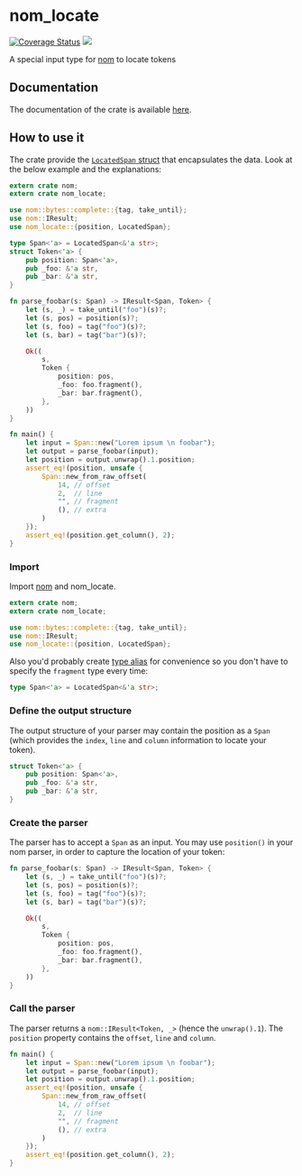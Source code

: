 # nom_locate

[![Coverage Status](https://coveralls.io/repos/github/fflorent/nom_locate/badge.svg?branch=master)](https://coveralls.io/github/fflorent/nom_locate?branch=master)
[![](https://img.shields.io/crates/v/nom_locate.svg)](https://crates.io/crates/nom_locate)

A special input type for [nom](https://github.com/geal/nom) to locate tokens

## Documentation

The documentation of the crate is available [here](https://docs.rs/nom_locate/).

## How to use it
The crate provide the [`LocatedSpan` struct](https://docs.rs/nom_locate/latest/nom_locate/struct.LocatedSpan.html) that encapsulates the data. Look at the below example and the explanations:

````rust
extern crate nom;
extern crate nom_locate;

use nom::bytes::complete::{tag, take_until};
use nom::IResult;
use nom_locate::{position, LocatedSpan};

type Span<'a> = LocatedSpan<&'a str>;
struct Token<'a> {
    pub position: Span<'a>,
    pub _foo: &'a str,
    pub _bar: &'a str,
}

fn parse_foobar(s: Span) -> IResult<Span, Token> {
    let (s, _) = take_until("foo")(s)?;
    let (s, pos) = position(s)?;
    let (s, foo) = tag("foo")(s)?;
    let (s, bar) = tag("bar")(s)?;

    Ok((
        s,
        Token {
            position: pos,
            _foo: foo.fragment(),
            _bar: bar.fragment(),
        },
    ))
}

fn main() {
    let input = Span::new("Lorem ipsum \n foobar");
    let output = parse_foobar(input);
    let position = output.unwrap().1.position;
    assert_eq!(position, unsafe {
        Span::new_from_raw_offset(
            14, // offset
            2,  // line
            "", // fragment
            (), // extra
        )
    });
    assert_eq!(position.get_column(), 2);
}
````

### Import

Import [nom](https://github.com/geal/nom) and nom_locate.

````rust
extern crate nom;
extern crate nom_locate;

use nom::bytes::complete::{tag, take_until};
use nom::IResult;
use nom_locate::{position, LocatedSpan};
````

Also you'd probably create [type alias](https://doc.rust-lang.org/book/type-aliases.html) for convenience so you don't have to specify the `fragment` type every time:

````rust
type Span<'a> = LocatedSpan<&'a str>;
````

### Define the output structure

The output structure of your parser may contain the position as a `Span` (which provides the `index`, `line` and `column` information to locate your token).

````rust
struct Token<'a> {
    pub position: Span<'a>,
    pub _foo: &'a str,
    pub _bar: &'a str,
}
````

### Create the parser

The parser has to accept a `Span` as an input. You may use `position()` in your nom parser, in order to capture the location of your token:

````rust
fn parse_foobar(s: Span) -> IResult<Span, Token> {
    let (s, _) = take_until("foo")(s)?;
    let (s, pos) = position(s)?;
    let (s, foo) = tag("foo")(s)?;
    let (s, bar) = tag("bar")(s)?;

    Ok((
        s,
        Token {
            position: pos,
            _foo: foo.fragment(),
            _bar: bar.fragment(),
        },
    ))
}
````

### Call the parser

The parser returns a `nom::IResult<Token, _>` (hence the `unwrap().1`). The `position` property contains the `offset`, `line` and `column`.

````rust
fn main() {
    let input = Span::new("Lorem ipsum \n foobar");
    let output = parse_foobar(input);
    let position = output.unwrap().1.position;
    assert_eq!(position, unsafe {
        Span::new_from_raw_offset(
            14, // offset
            2,  // line
            "", // fragment
            (), // extra
        )
    });
    assert_eq!(position.get_column(), 2);
}
````
